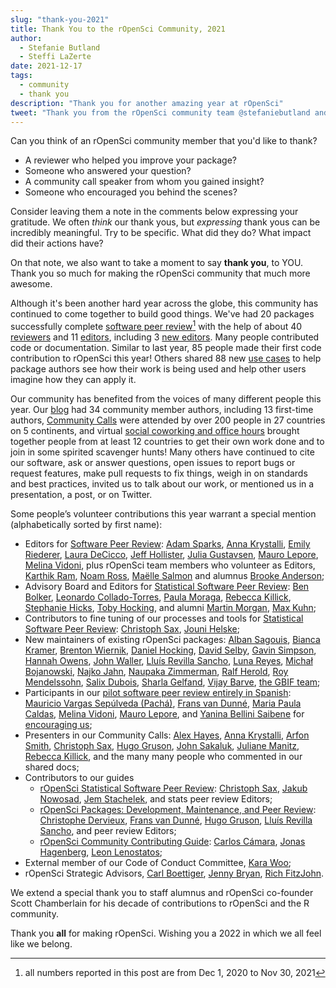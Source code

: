 ```yaml
---
slug: "thank-you-2021"
title: Thank You to the rOpenSci Community, 2021
author:
  - Stefanie Butland
  - Steffi LaZerte
date: 2021-12-17
tags:
  - community
  - thank you
description: "Thank you for another amazing year at rOpenSci"
tweet: "Thank you from the rOpenSci community team @stefaniebutland and @steffilazerte"
---
```


Can you think of an rOpenSci community member that you'd like to thank?

- A reviewer who helped you improve your package?
- Someone who answered your question? 
- A community call speaker from whom you gained insight?
- Someone who encouraged you behind the scenes?

Consider leaving them a note in the comments below expressing your gratitude. 
We often *think* our thank yous, but *expressing* thank yous can be incredibly meaningful.
Try to be specific. 
What did they do? 
What impact did their actions have?

On that note, we also want to take a moment to say **thank you**, to YOU.
Thank you so much for making the rOpenSci community that much more awesome.

Although it's been another hard year across the globe, this community has continued to come together to build good things.
We've had 20 packages successfully complete [software peer review](/software-review/)[^1] with the help of about 40 [reviewers](https://devguide.ropensci.org/softwarereviewintro.html#reviewers) and 11 [editors](/about/#team), including 3 [new editors](/blog/2021/10/12/editors2021/). 
Many people contributed code or documentation. Similar to last year, 85 people made their first code contribution to rOpenSci this year! 
Others shared 88 new [use cases](/usecases/) to help package authors see how their work is being used and help other users imagine how they can apply it.

Our community has benefited from the voices of many different people this year. Our [blog](/archive/) had 34 community member authors, including 13 first-time authors, [Community Calls](/commcalls/) were attended by over 200 people in 27 countries on 5 continents, and virtual [social coworking and office hours](/blog/2021/08/17/coworking-sessions/) brought together people from at least 12 countries to get their own work done and to join in some spirited scavenger hunts!
Many others have continued to cite our software, ask or answer questions, open issues to report bugs or request features, make pull requests to fix things, weigh in on standards and best practices, invited us to talk about our work, or mentioned us in a presentation, a post, or on Twitter.

Some people’s volunteer contributions this year warrant a special mention (alphabetically sorted by first name):

*   Editors for [Software Peer Review](/software-review/): [Adam Sparks](/author/adam-sparks/), [Anna Krystalli](/author/anna-krystalli/), [Emily Riederer](/emily-riederer/), [Laura DeCicco](/author/laura-decicco/), [Jeff Hollister](/author/jeff-hollister/), [Julia Gustavsen](/author/julia-gustavsen/), [Mauro Lepore](/author/mauro-lepore/), [Melina Vidoni](/author/melina-vidoni/), plus rOpenSci team members who volunteer as Editors, [Karthik Ram](/author/karthik-ram/), [Noam Ross](/author/noam-ross/), [Maëlle Salmon](/author/maëlle-salmon/) and alumnus [Brooke Anderson](/author/brooke-anderson/);
*   Advisory Board and Editors for [Statistical Software Peer Review](/stat-software-review/): [Ben Bolker](https://ms.mcmaster.ca/~bolker/), [Leonardo Collado-Torres](/author/leonardo-collado-torres/), [Paula Moraga](http://www.paulamoraga.com/), [Rebecca Killick](/author/rebecca-killick/), [Stephanie Hicks](https://www.stephaniehicks.com/), [Toby Hocking](https://tdhock.github.io/), and alumni [Martin Morgan](https://www.roswellpark.org/martin-morgan), [Max Kuhn](http://appliedpredictivemodeling.com/);
*   Contributors to fine tuning of our processes and tools for [Statistical Software Peer Review](/stat-software-review/): [Christoph Sax](/author/christoph-sax/), [Jouni Helske](https://jounihelske.netlify.app/);
*   New maintainers of existing rOpenSci packages: [Alban Sagouis](https://github.com/AlbanSagouis), [Bianca Kramer](https://github.com/bmkramer), [Brenton Wiernik](https://wiernik.org/), [Daniel Hocking](https://github.com/djhocking), [David Selby](https://selbydavid.com/), [Gavin Simpson](https://github.com/gavinsimpson), [Hannah Owens](https://github.com/hannahlowens), [John Waller](https://github.com/jhnwllr), [Lluís Revilla Sancho](https://llrs.dev/), [Luna Reyes](https://www.lunasare.com/), [Michał Bojanowski](https://github.com/mbojan), [Najko Jahn](https://github.com/njahn82), [Naupaka Zimmerman](https://github.com/naupaka), [Ralf Herold](https://github.com/rfhb), [Roy Mendelssohn](https://github.com/rmendels), [Salix Dubois](https://github.com/salix-d), [Sharla Gelfand](https://www.sharlagelfand.com/), [Vijay Barve](https://github.com/vijaybarve), [the GBIF team](https://www.gbif.org/); 
*   Participants in our [pilot software peer review entirely in Spanish](https://github.com/ropensci/software-review/issues/414): [Mauricio Vargas Sepúlveda (Pachá)](https://pacha.dev/), [Frans van Dunné](https://github.com/FvD), [Maria Paula Caldas](https://github.com/mpaulacaldas), [Melina Vidoni](/author/melina-vidoni/), [Mauro Lepore](/author/mauro-lepore/), and [Yanina Bellini Saibene](https://yabellini.netlify.app/) for [encouraging us](https://discuss.ropensci.org/t/language-documentation-for-a-package/2221);
*   Presenters in our Community Calls: [Alex Hayes](/author/alex-hayes/), [Anna Krystalli](/author/anna-krystalli/), [Arfon Smith](/author/arfon-smith/), [Christoph Sax](/author/christoph-sax/), [Hugo Gruson](/author/hugo-gruson/), [John Sakaluk](/author/john-sakaluk/), [Juliane Manitz](/author/juliane-manitz/), [Rebecca Killick](/author/rebecca-killick/), and the many many people who commented in our shared docs;
*   Contributors to our guides
    *   [rOpenSci Statistical Software Peer Review](https://stats-devguide.ropensci.org/): [Christoph Sax](/author/christoph-sax/), [Jakub Nowosad](https://github.com/Nowosad), [Jem Stachelek](https://github.com/jsta), and stats peer review Editors;
    *   [rOpenSci Packages: Development, Maintenance, and Peer Review](https://devguide.ropensci.org/): [Christophe Dervieux](), [Frans van Dunné](https://github.com/FvD), [Hugo Gruson](/author/hugo-gruson/), [Lluís Revilla Sancho](https://llrs.dev/), and peer review Editors;
    *   [rOpenSci Community Contributing Guide](https://contributing.ropensci.org/): [Carlos Cámara](https://www.carloscamara.es/), [Jonas Hagenberg](https://github.com/jonas-hag), [Leon Lenostatos](https://github.com/Lenostatos);
*   External member of our Code of Conduct Committee, [Kara Woo](/author/kara-woo/);
*   rOpenSci Strategic Advisors, [Carl Boettiger](/author/carl-boettiger/), [Jenny Bryan](/author/jenny-bryan/), [Rich FitzJohn](/author/rich-fitzjohn/).

We extend a special thank you to staff alumnus and rOpenSci co-founder Scott Chamberlain for his decade of contributions to rOpenSci and the R community. 

Thank you **all** for making rOpenSci. Wishing you a 2022 in which we all feel like we belong.


[^1]: all numbers reported in this post are from Dec 1, 2020 to Nov 30, 2021


